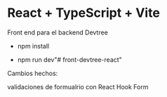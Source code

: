 # React + TypeScript + Vite

  Front end para el backend Devtree

- npm install

- npm run dev"# front-devtree-react" 


Cambios hechos:

validaciones de formualrio con React Hook Form
